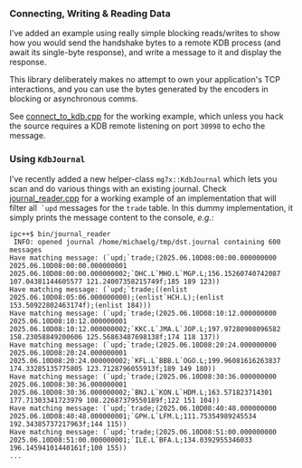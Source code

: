 ### Connecting, Writing & Reading Data
I've added an example using really simple blocking reads/writes to show how you would send the handshake bytes to a remote KDB process (and await its single-byte response), and write a message to it and display the response.

This library deliberately makes no attempt to own your application's TCP interactions, and you can use the bytes generated by the encoders in blocking or asynchronous comms. 

See [connect_to_kdb.cpp](connect_to_kdb.cpp) for the working example, which unless you hack the source requires a KDB remote listening on port `30998` to echo the message.

### Using `KdbJournal`

I've recently added a new helper-class `mg7x::KdbJournal` which lets you scan and do various things with an existing journal. Check [journal_reader.cpp](journal_reader.cpp) for a working example of an implementation that will filter all`` `upd`` messages for the `trade` table. In this dummy implementation, it simply prints the message content to the console, _e.g._:
```
ipc++$ bin/journal_reader
 INFO: opened journal /home/michaelg/tmp/dst.journal containing 600 messages
Have matching message: (`upd;`trade;(2025.06.10D08:00:00.000000000 2025.06.10D08:00:00.000000001 2025.06.10D08:00:00.000000002;`DHC.L`MHO.L`MGP.L;156.15260740742087 107.04381144605577 121.24007358215749f;185 189 123))
Have matching message: (`upd;`trade;((enlist 2025.06.10D08:05:06.000000000);(enlist`HCH.L);(enlist 153.50922802463174f);(enlist 184)))
Have matching message: (`upd;`trade;(2025.06.10D08:10:12.000000000 2025.06.10D08:10:12.000000001 2025.06.10D08:10:12.000000002;`KKC.L`JMA.L`JOP.L;197.97280908096582 158.23058849200606 125.56863487698138f;174 118 137))
Have matching message: (`upd;`trade;(2025.06.10D08:20:24.000000000 2025.06.10D08:20:24.000000001 2025.06.10D08:20:24.000000002;`KFL.L`BBB.L`OGO.L;199.96081616263837 174.33285135775805 123.7128796055913f;189 149 180))
Have matching message: (`upd;`trade;(2025.06.10D08:30:36.000000000 2025.06.10D08:30:36.000000001 2025.06.10D08:30:36.000000002;`BNJ.L`KON.L`HDM.L;163.571823714301 177.71303341723979 108.22687379550189f;122 151 104))
Have matching message: (`upd;`trade;(2025.06.10D08:40:48.000000000 2025.06.10D08:40:48.000000001;`GPH.L`LFM.L;111.75354989245534 192.34385737217963f;144 115))
Have matching message: (`upd;`trade;(2025.06.10D08:51:00.000000000 2025.06.10D08:51:00.000000001;`ILE.L`BFA.L;134.0392955346033 196.14594101440161f;100 155))
...
```

